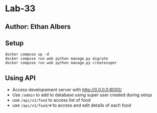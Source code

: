 # Lab-33

## Author: Ethan Albers

## Setup
~~~
docker compose up -d
docker compose run web python manage.py migrate
docker compose run web python manage.py createsuper
~~~

## Using API
- Access developement server with http://0.0.0.0:8000/
- Use `/admin` to add to database using super user created during setup
- use `/api/v1/food` to access list of food
- use `/api/v1/food/#` to access and edit details of each food
